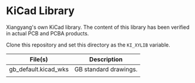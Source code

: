 KiCad Library
=============

Xiangyang's own KiCad library. The content of this library has been verified in actual PCB and PCBA products.

Clone this repository and set this directory as the `KI_XYLIB` variable.

| File(s)              | Description           |
| -------------------- | --------------------- |
| gb_default.kicad_wks | GB standard drawings. |
|                      |                       |



